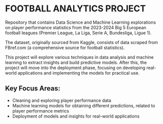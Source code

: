 # FOOTBALL ANALYTICS PROJECT

Repository that contains Data Science and Machine Learning explorations on player performance statistics from the 2023-2024 Big 5 European football leagues (Premier League, La Liga, Serie A, Bundesliga, Ligue 1). 

The dataset, originally sourced from Kaggle, consists of data scraped from FBref.com (a comprehensive source for football statistics). 

This project will explore various techniques in data analysis and machine learning to extract insights and build predictive models. After this, the project will move into the deployment phase, focusing on developing real-world applications and implementing the models for practical use.

## Key Focus Areas:
- Cleaning and exploring player performance data
- Machine learning models for obtaining different predictions, related to player performance metrics
- Deployment of models and insights for real-world applications
